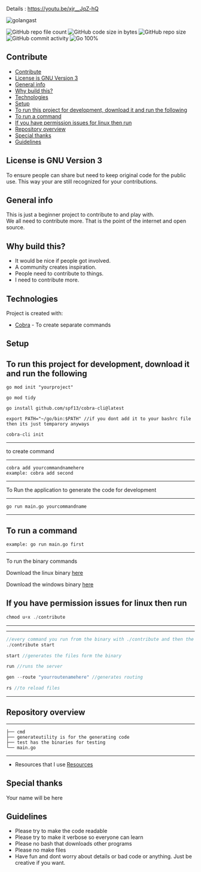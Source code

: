 
Details : https://youtu.be/xjr__JqZ-hQ


<p align="left"> <img src="https://komarev.com/ghpvc/?username=golangast&label=Profile%20views&color=0e75b6&style=flat" alt="golangast" /> </p>


![GitHub repo file count](https://img.shields.io/github/directory-file-count/golangast/contribute) 
![GitHub code size in bytes](https://img.shields.io/github/languages/code-size/golangast/contribute)
![GitHub repo size](https://img.shields.io/github/repo-size/golangast/contribute)
![GitHub commit activity](https://img.shields.io/github/commit-activity/w/golangast/contribute)
![Go 100%](https://img.shields.io/badge/Go-100%25-blue)


## Contribute
- [Contribute](#contribute)
- [License is GNU Version 3](#license-is-gnu-version-3)
- [General info](#general-info)
- [Why build this?](#why-build-this)
- [Technologies](#technologies)
- [Setup](#setup)
- [To run this project for development, download it and run the following](#to-run-this-project-for-development-download-it-and-run-the-following)
- [To run a command](#to-run-a-command)
- [If you have permission issues for linux then run](#if-you-have-permission-issues-for-linux-then-run)
- [Repository overview](#repository-overview)
- [Special thanks](#special-thanks)
- [Guidelines](#guidelines)

## License is GNU Version 3 
To ensure people can share but need to keep original code for the public use. This way your are still recognized for your
contributions.

## General info
This is just a beginner project to contribute to and play with.  
We all need to contribute more.  That is the point of the internet and open source.


## Why build this?
* It would be nice if people got involved.
* A community creates inspiration.
* People need to contribute to things.
* I need to contribute more.


## Technologies
Project is created with:
* [Cobra](https://github.com/spf13/cobra) - To create separate commands


## Setup
To run this project for development, download it and run the following
---
```
go mod init "yourproject"

go mod tidy

go install github.com/spf13/cobra-cli@latest

export PATH="~/go/bin:$PATH" //if you dont add it to your bashrc file then its just temparory anyways

cobra-cli init
```
---

to create command

---
```
cobra add yourcommandnamehere 
example: cobra add second
```
---

To Run the application to generate the code for development

---
```
go run main.go yourcommandname
```
---

To run a command
---
```
example: go run main.go first
```
---

To run the binary commands

Download the linux binary [here](https://github.com/golangast/contribute/raw/main/test/linux/contribute)


Download the windows binary [here](https://github.com/golangast/contribute/raw/main/test/win/contribute.exe)

If you have permission issues for linux then run 
---
```go
chmod u+x ./contribute
```
---
---
```go
//every command you run from the binary with ./contribute and then the command like the following
./contribute start

start //generates the files form the binary

run //runs the server

gen --route "yourroutenamehere" //generates routing

rs //to reload files
```
---

## Repository overview

---
```
├── cmd
├── generateutility is for the generating code
├── test has the binaries for testing
└── main.go
```
---

- Resources that I use [Resources](https://docs.google.com/document/d/1Zb9GCWPKeEJ4Dyn2TkT-O3wJ8AFc-IMxZzTugNCjr-8/edit?usp=sharing)


## Special thanks
Your name will be here

## Guidelines
- Please try to make the code readable
- Please try to make it verbose so everyone can learn
- Please no bash that downloads other programs
- Please no make files
- Have fun and dont worry about details or bad code or anything.  Just be creative if you want.
